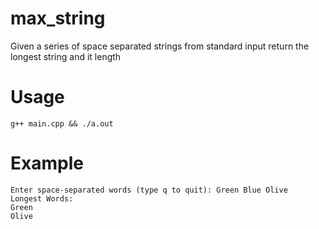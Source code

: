 # max_string
Given a series of space separated strings from standard input return the longest string and it length

# Usage
```
g++ main.cpp && ./a.out
```

# Example
```
Enter space-separated words (type q to quit): Green Blue Olive
Longest Words: 
Green 
Olive
```
